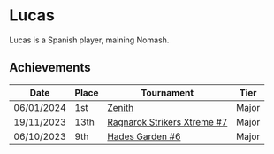 # Lucas

Lucas is a Spanish player, maining Nomash.

## Achievements

|Date|Place|Tournament|Tier|
|-|-|-|-|
| 06/01/2024 | 1st | [Zenith](../../tournaments/misc/zenith.md) | Major |
| 19/11/2023 | 13th | [Ragnarok Strikers Xtreme #7](../../tournaments/ragna/ragnax7.md) | Major |
| 06/10/2023 | 9th | [Hades Garden #6](../../tournaments/hg/hg6.md) | Major |
